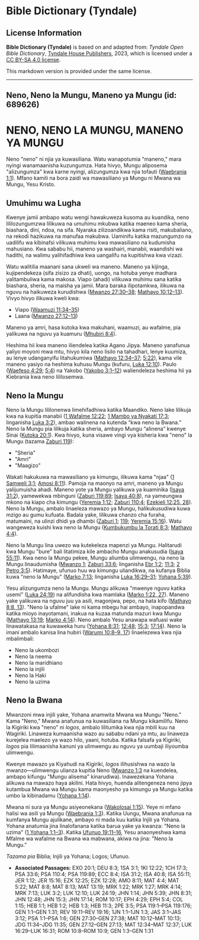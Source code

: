 # Bible Dictionary (Tyndale)

## License Information

**Bible Dictionary (Tyndale)** is based on and adapted from: _Tyndale Open Bible Dictionary_, [Tyndale House Publishers](https://tyndaleopenresources.com/), 2023, which is licensed under a [CC BY-SA 4.0 license](https://creativecommons.org/licenses/by-sa/4.0/legalcode.en).

This markdown version is provided under the same license.



--------------------------------

## Neno, Neno la Mungu, Maneno ya Mungu (id: 689626)

NENO, NENO LA MUNGU, MANENO YA MUNGU
====================================

Neno "neno" ni njia ya kuwasiliana. Watu wanapotumia "maneno," mara nyingi wanamaanisha kuzungumza. Hata hivyo, Mungu aliposema "alizungumza" kwa karne nyingi, alizungumza kwa njia tofauti ([Waebrania 1:1](https://ref.ly/Heb1:1)). Mfano kamili na bora zaidi wa mawasiliano ya Mungu ni Mwana wa Mungu, Yesu Kristo.

Umuhimu wa Lugha
----------------

Kwenye jamii ambapo watu wengi hawakuweza kusoma au kuandika, neno lililozungumzwa lilikuwa na umuhimu mkubwa katika maeneo kama sheria, biashara, dini, ndoa, na sifa. Nyaraka zilizoandikwa kama risiti, makubaliano, na rekodi hazikuwa na manufaa makubwa. Uaminifu katika mazungumzo na uadilifu wa kibinafsi vilikuwa muhimu kwa mawasiliano na kudumisha mahusiano. Kwa sababu hii, maneno ya washairi, manabii, waandishi wa hadithi, na walimu yalihifadhiwa kwa uangalifu na kupitishwa kwa vizazi.

Watu walitilia maanani sana ukweli wa maneno. Maneno ya kijinga, kujipendekeza (sifa zisizo za dhati), uongo, na hotuba yenye madhara yalitambuliwa kama makosa. Viapo (ahadi) vilikuwa muhimu sana katika biashara, sheria, na maisha ya jamii. Mara baraka ilipotamkwa, ilikuwa na nguvu na haikuweza kurudishwa ([Mwanzo 27:30–38](https://ref.ly/Gen27:30-Gen27:38); [Mathayo 10:12–13](https://ref.ly/Matt10:12-Matt10:13)). Vivyo hivyo ilikuwa kweli kwa:

* Viapo ([Waamuzi 11:34–35](https://ref.ly/Judg11:34-Judg11:35))
* Laana ([Mwanzo 27:12–13](https://ref.ly/Gen27:12-Gen27:13))

Maneno ya amri, hasa kutoka kwa makuhani, waamuzi, au wafalme, pia yalikuwa na nguvu ya kuamuru ([Mhubiri 8:4](https://ref.ly/Eccl8:4)).

Heshima hii kwa maneno iliendelea katika Agano Jipya. Maneno yanafunua yaliyo moyoni mwa mtu, hivyo kila neno lisilo na tahadhari, lenye kuumiza, au lenye udanganyifu litahukumiwa ([Mathayo 12:34–37](https://ref.ly/Matt12:34-Matt12:37); [5:22](https://ref.ly/Matt5:22)), kama vile maneno yasiyo na heshima kuhusu Mungu (kufuru, [Luka 12:10](https://ref.ly/Luke12:10)). Paulo ([Waefeso 4:29](https://ref.ly/Eph4:29); [5:4](https://ref.ly/Eph5:4)) na Yakobo ([Yakobo 3:1–12](https://ref.ly/Jas3:1-Jas3:12)) waliendeleza heshima hii ya Kiebrania kwa neno lililosemwa.

Neno la Mungu
-------------

Neno la Mungu lililonenwa limehifadhiwa katika Maandiko. Neno lake lilikuja kwa na kupitia manabii ([1 Wafalme 12:22](https://ref.ly/1Kgs12:22); [1 Mambo ya Nyakati 17:3](https://ref.ly/1Chr17:3); linganisha [Luka 3:2](https://ref.ly/Luke3:2)), ambao walinena na kutenda “kwa neno la Bwana.” Neno la Mungu pia lilikuja katika sheria, ambayo Mungu “alinena” kwenye Sinai ([Kutoka 20:1](https://ref.ly/Exod20:1)). Kwa hivyo, kuna visawe vingi vya kisheria kwa "neno" la Mungu (tazama [Zaburi 119](https://ref.ly/Ps119:1-Ps119:176)):

* "Sheria"
* "Amri"
* "Maagizo"

Wakati hakukuwa na mawasiliano ya kimungu, ilikuwa kama "njaa" ([1 Samweli 3:1](https://ref.ly/1Sam3:1); [Amosi 8:11](https://ref.ly/Amos8:11)). Pamoja na maonyo na amri, maneno ya Mungu yalijumuisha ahadi. Maneno yote ya Mungu yalikuwa ya kuaminika ([Isaya 31:2](https://ref.ly/Isa31:2)), yamewekwa mbinguni ([Zaburi 119:89](https://ref.ly/Ps119:89); [Isaya 40:8](https://ref.ly/Isa40:8)), na yameungwa mkono na kiapo cha kimungu ([Yeremia 1:12](https://ref.ly/Jer1:12); [Zaburi 110:4](https://ref.ly/Ps110:4); [Ezekieli 12:25, 28](https://ref.ly/Ezek12:25,Ezek12:28)). Neno la Mungu, ambalo linaeleza mawazo ya Mungu, halikukusudiwa kuwa mzigo au gumu kufuata. Badala yake, lilikuwa chanzo cha furaha, matumaini, na ulinzi dhidi ya dhambi ([Zaburi 1](https://ref.ly/Ps1:1-Ps1:6); [119](https://ref.ly/Ps119:1-Ps119:176); [Yeremia 15:16](https://ref.ly/Jer15:16)). Watu wangeweza kuishi kwa neno la Mungu ([Kumbukumbu la Torati 8:3](https://ref.ly/Deut8:3); [Mathayo 4:4](https://ref.ly/Matt4:4)).

Neno la Mungu lina uwezo wa kutekeleza mapenzi ya Mungu. Halitarudi kwa Mungu "bure" bali litatimiza kile ambacho Mungu anakusudia ([Isaya 55:11](https://ref.ly/Isa55:11)). Kwa neno la Mungu pekee, Mungu aliumba ulimwengu, na neno la Mungu linaudumisha ([Mwanzo 1](https://ref.ly/Gen1:1-Gen1:31); [Zaburi 33:6](https://ref.ly/Ps33:6); linganisha [Ebr 1:2](https://ref.ly/Heb1:2); [11:3](https://ref.ly/Heb11:3); [2 Petro 3:5](https://ref.ly/2Pet3:5)). Hatimaye, ufunuo huu wa kimungu uliandikwa, na kufanya Biblia kuwa "neno la Mungu" ([Marko 7:13](https://ref.ly/Mark7:13); linganisha [Luka 16:29–31](https://ref.ly/Luke16:29-Luke16:31); [Yohana 5:39](https://ref.ly/John5:39)).

Yesu alizungumza neno la Mungu. Mungu alikuwa "mwenye nguvu katika usemi" ([Luka 24:19](https://ref.ly/Luke24:19)) na alifundisha kwa mamlaka ([Marko 1:22, 27](https://ref.ly/Mark1:22,Mark1:27)). Maneno yake yalikuwa na nguvu juu ya asili, magonjwa, pepo, na hata kifo ([Mathayo 8:8, 13](https://ref.ly/Matt8:8,Matt8:13)). "Neno la ufalme" lake ni kama mbegu hai ambayo, inapopandwa katika mioyo inayotamani, inakua na kuzaa matunda mazuri kwa Mungu ([Mathayo 13:19](https://ref.ly/Matt13:19); [Marko 4:14](https://ref.ly/Mark4:14)). Neno ambalo Yesu anawapa wafuasi wake linawatakasa na kuwaweka huru ([Yohana 8:31](https://ref.ly/John8:31); [12:48](https://ref.ly/John12:48); [15:3](https://ref.ly/John15:3); [17:14](https://ref.ly/John17:14)). Neno la imani ambalo kanisa lina hubiri ([Warumi 10:8](https://ref.ly/Rom10:8-Rom10:9,Rom10:17)[–](https://ref.ly/Rom10:8-Rom10:9)[9, 17](https://ref.ly/Rom10:8-Rom10:9,Rom10:17)) linaelezewa kwa njia mbalimbali:

* Neno la ukombozi
* Neno la neema
* Neno la maridhiano
* Neno la injili
* Neno la Haki
* Neno la uzima

Neno la Bwana
-------------

Mwanzoni mwa injili yake, Yohana anamwita Mwana wa Mungu "Neno." Kama "Neno," Mwana anafunua na kuwasiliana na Mungu kikamilifu. Neno la Kigiriki kwa "neno" ni *logos*, ambalo lilitumika kwa njia mbili kuu na Wagiriki. Linaweza kumaanisha wazo au sababu ndani ya mtu, au linaweza kurejelea maelezo ya wazo hilo, yaani, hotuba. Katika falsafa ya Kigiriki, *logos* pia lilimaanisha kanuni ya ulimwengu au nguvu ya uumbaji iliyoumba ulimwengu.

Kwenye mawazo ya Kiyahudi na Kigiriki, *logos* ilihusishwa na wazo la mwanzo—ulimwengu ulianza kupitia Neno ([Mwanzo 1:3](https://ref.ly/Gen1:3-Gen1:31) na kuendelea, ambapo kifungu "Mungu alisema" kinarudiwa). Inawezekana Yohana alikuwa na mawazo haya akilini. Hata hivyo, huenda alitengeneza neno jipya kutambua Mwana wa Mungu kama maonyesho ya kimungu ya Mungu katika umbo la kibinadamu ([Yohana 1:14](https://ref.ly/John1:14)).

Mwana ni sura ya Mungu asiyeonekana ([Wakolosai 1:15](https://ref.ly/Col1:15)). Yeye ni mfano halisi wa asili ya Mungu ([Waebrania 1:3](https://ref.ly/Heb1:3)). Katika Uungu, Mwana anafunua na kumfanya Mungu ajulikane, ambayo ni mada kuu katika Injili ya Yohana. Yohana anatumia jina linalofanana katika barua yake ya kwanza: "Neno la uzima" ([1 Yohana 1:1–3](https://ref.ly/1John1:1-1John1:3)). Katika [Ufunuo 19:11–16](https://ref.ly/Rev19:11-Rev19:16), Yesu anaonyeshwa kama Mfalme wa wafalme na Bwana wa mabwana, akiwa na jina: "Neno la Mungu."

*Tazama pia* Biblia; Injili ya Yohana; Logos; Ufunuo.

* **Associated Passages:** EXO 20:1; DEU 8:3; 1SA 3:1; 1KI 12:22; 1CH 17:3; PSA 33:6; PSA 110:4; PSA 119:89; ECC 8:4; ISA 31:2; ISA 40:8; ISA 55:11; JER 1:12; JER 15:16; EZK 12:25; EZK 12:28; AMO 8:11; MAT 4:4; MAT 5:22; MAT 8:8; MAT 8:13; MAT 13:19; MRK 1:22; MRK 1:27; MRK 4:14; MRK 7:13; LUK 3:2; LUK 12:10; LUK 24:19; JHN 1:14; JHN 5:39; JHN 8:31; JHN 12:48; JHN 15:3; JHN 17:14; ROM 10:17; EPH 4:29; EPH 5:4; COL 1:15; HEB 1:1; HEB 1:2; HEB 1:3; HEB 11:3; 2PE 3:5; PSA 119:1–PSA 119:176; GEN 1:1–GEN 1:31; REV 19:11–REV 19:16; 1JN 1:1–1JN 1:3; JAS 3:1–JAS 3:12; PSA 1:1–PSA 1:6; GEN 27:30–GEN 27:38; MAT 10:12–MAT 10:13; JDG 11:34–JDG 11:35; GEN 27:12–GEN 27:13; MAT 12:34–MAT 12:37; LUK 16:29–LUK 16:31; ROM 10:8–ROM 10:9; GEN 1:3–GEN 1:31

